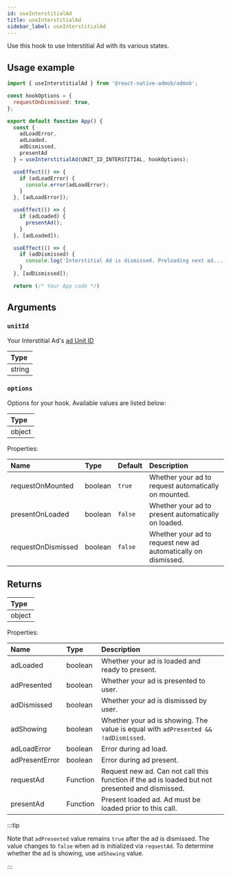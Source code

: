 ```yaml
---
id: useInterstitialAd
title: useInterstitialAd
sidebar_label: useInterstitialAd
---
```


Use this hook to use Interstitial Ad with its various states.

## Usage example

```js
import { useInterstitialAd } from '@react-native-admob/admob';

const hookOptions = {
  requestOnDismissed: true,
};

export default function App() {
  const {
    adLoadError,
    adLoaded,
    adDismissed,
    presentAd
  } = useInterstitialAd(UNIT_ID_INTERSTITIAL, hookOptions);

  useEffect(() => {
    if (adLoadError) {
      console.error(adLoadError);
    }
  }, [adLoadError]);

  useEffect(() => {
    if (adLoaded) {
      presentAd();
    }
  }, [adLoaded]);

  useEffect(() => {
    if (adDismissed) {
      console.log('Interstitial Ad is dismissed. Preloading next ad...');
    }
  }, [adDismissed]);

  return (/* Your App code */)
```

## Arguments

### `unitId`

Your Interstitial Ad's [ad Unit ID](https://support.google.com/admob/answer/7356431)

| Type   |
| :----- |
| string |

### `options`

Options for your hook. Available values are listed below:

| Type   |
| :----- |
| object |

Properties:

| Name               | Type    | Default | Description                                                   |
| :----------------- | :------ | :------ | :------------------------------------------------------------ |
| requestOnMounted   | boolean | `true`  | Whether your ad to request automatically on mounted.          |
| presentOnLoaded    | boolean | `false` | Whether your ad to present automatically on loaded.           |
| requestOnDismissed | boolean | `false` | Whether your ad to request new ad automatically on dismissed. |

## Returns

| Type   |
| :----- |
| object |

Properties:

| Name           | Type     | Description                                                                                     |
| :------------- | :------- | :---------------------------------------------------------------------------------------------- |
| adLoaded       | boolean  | Whether your ad is loaded and ready to present.                                                 |
| adPresented    | boolean  | Whether your ad is presented to user.                                                           |
| adDismissed    | boolean  | Whether your ad is dismissed by user.                                                           |
| adShowing      | boolean  | Whether your ad is showing. The value is equal with `adPresented && !adDismissed`.              |
| adLoadError    | boolean  | Error during ad load.                                                                           |
| adPresentError | boolean  | Error during ad present.                                                                        |
| requestAd      | Function | Request new ad. Can not call this function if the ad is loaded but not presented and dismissed. |
| presentAd      | Function | Present loaded ad. Ad must be loaded prior to this call.                                        |

:::tip

Note that `adPresented` value remains `true` after the ad is dismissed. The value changes to `false` when ad is initialized via `requestAd`. To determine whether the ad is showing, use `adShowing` value.

:::